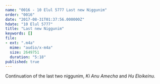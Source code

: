 ```yaml
---
name: "0016 - 10 Elul 5777 Last new Niggunim"
order: "0016"
date: "2017-08-31T01:37:56.000000Z"
hdate: "10 Elul 5777"
title: "Last new Niggunim"
keywords: []
file:
- ext: ".m4a"
  mime: "audio/x-m4a"
  size: 2649751
  duration: "5:18"
published: true
---
```

Continuation of the last two niggunim, _Ki Anu Amecha_ and _Hu Eloikeinu._
